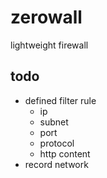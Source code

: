 # zerowall

lightweight firewall

## todo

- defined filter rule
    - ip
    - subnet
    - port
    - protocol
    - http content
- record network